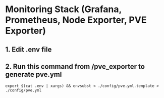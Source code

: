 # Monitoring Stack (Grafana, Prometheus, Node Exporter, PVE Exporter)

## 1. Edit .env file

## 2. Run this command from /pve_exporter to generate pve.yml
```
export $(cat .env | xargs) && envsubst < ./config/pve.yml.template > ./config/pve.yml
```